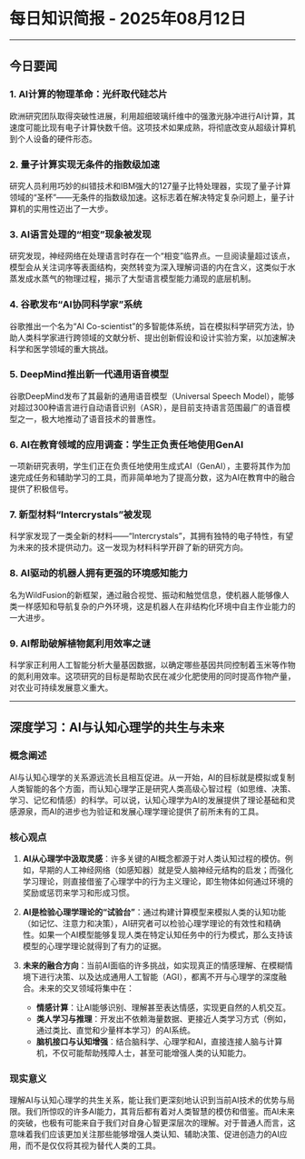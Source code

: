 # 每日知识简报 - 2025年08月12日

---

## 今日要闻

### 1. AI计算的物理革命：光纤取代硅芯片
欧洲研究团队取得突破性进展，利用超细玻璃纤维中的强激光脉冲进行AI计算，其速度可能比现有电子计算快数千倍。这项技术如果成熟，将彻底改变从超级计算机到个人设备的硬件形态。

### 2. 量子计算实现无条件的指数级加速
研究人员利用巧妙的纠错技术和IBM强大的127量子比特处理器，实现了量子计算领域的“圣杯”——无条件的指数级加速。这标志着在解决特定复杂问题上，量子计算机的实用性迈出了一大步。

### 3. AI语言处理的“相变”现象被发现
研究发现，神经网络在处理语言时存在一个“相变”临界点。一旦阅读量超过该点，模型会从关注词序等表面结构，突然转变为深入理解词语的内在含义，这类似于水蒸发成水蒸气的物理过程，揭示了大型语言模型能力涌现的底层机制。

### 4. 谷歌发布“AI协同科学家”系统
谷歌推出一个名为“AI Co-scientist”的多智能体系统，旨在模拟科学研究方法，协助人类科学家进行跨领域的文献分析、提出创新假设和设计实验方案，以加速解决科学和医学领域的重大挑战。

### 5. DeepMind推出新一代通用语音模型
谷歌DeepMind发布了其最新的通用语音模型（Universal Speech Model），能够对超过300种语言进行自动语音识别（ASR），是目前支持语言范围最广的语音模型之一，极大地推动了语音技术的普惠性。

### 6. AI在教育领域的应用调查：学生正负责任地使用GenAI
一项新研究表明，学生们正在负责任地使用生成式AI（GenAI），主要将其作为加速完成任务和辅助学习的工具，而非简单地为了提高分数，这为AI在教育中的融合提供了积极信号。

### 7. 新型材料“Intercrystals”被发现
科学家发现了一类全新的材料——“Intercrystals”，其拥有独特的电子特性，有望为未来的技术提供动力。这一发现为材料科学开辟了新的研究方向。

### 8. AI驱动的机器人拥有更强的环境感知能力
名为WildFusion的新框架，通过融合视觉、振动和触觉信息，使机器人能够像人类一样感知和导航复杂的户外环境，这是机器人在非结构化环境中自主作业能力的一大进步。

### 9. AI帮助破解植物氮利用效率之谜
科学家正利用人工智能分析大量基因数据，以确定哪些基因共同控制着玉米等作物的氮利用效率。这项研究的目标是帮助农民在减少化肥使用的同时提高作物产量，对农业可持续发展意义重大。

---

## 深度学习：AI与认知心理学的共生与未来

### 概念阐述

AI与认知心理学的关系源远流长且相互促进。从一开始，AI的目标就是模拟或复制人类智能的各个方面，而认知心理学正是研究人类高级心智过程（如思维、决策、学习、记忆和情感）的科学。可以说，认知心理学为AI的发展提供了理论基础和灵感源泉，而AI的进步也为验证和发展心理学理论提供了前所未有的工具。

### 核心观点

1.  **AI从心理学中汲取灵感**：许多关键的AI概念都源于对人类认知过程的模仿。例如，早期的人工神经网络（如感知器）就是受人脑神经元结构的启发；而强化学习理论，则直接借鉴了心理学中的行为主义理论，即生物体如何通过环境的奖励或惩罚来学习和形成习惯。

2.  **AI是检验心理学理论的“试验台”**：通过构建计算模型来模拟人类的认知功能（如记忆、注意力和决策），AI研究者可以检验心理学理论的有效性和精确性。如果一个AI模型能够复现人类在特定认知任务中的行为模式，那么支持该模型的心理学理论就得到了有力的证据。

3.  **未来的融合方向**：当前AI面临的许多挑战，如实现真正的情感理解、在模糊情境下进行决策、以及达成通用人工智能（AGI），都离不开与心理学的深度融合。未来的交叉领域将集中在：
    *   **情感计算**：让AI能够识别、理解甚至表达情感，实现更自然的人机交互。
    *   **类人学习与推理**：开发出不依赖海量数据、更接近人类学习方式（例如，通过类比、直觉和少量样本学习）的AI系统。
    *   **脑机接口与认知增强**：结合脑科学、心理学和AI，直接连接人脑与计算机，不仅可能帮助残障人士，甚至可能增强人类的认知能力。

### 现实意义

理解AI与认知心理学的共生关系，能让我们更深刻地认识到当前AI技术的优势与局限。我们所惊叹的许多AI能力，其背后都有着对人类智慧的模仿和借鉴。而AI未来的突破，也极有可能来自于我们对自身心智更深层次的理解。对于普通人而言，这意味着我们应该更加关注那些能够增强人类认知、辅助决策、促进创造力的AI应用，而不是仅仅将其视为替代人类的工具。
